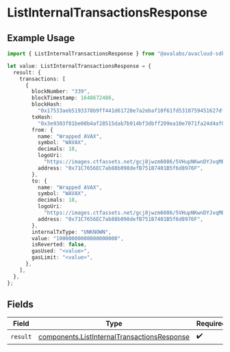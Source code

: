 # ListInternalTransactionsResponse

## Example Usage

```typescript
import { ListInternalTransactionsResponse } from "@avalabs/avacloud-sdk/models/operations";

let value: ListInternalTransactionsResponse = {
  result: {
    transactions: [
      {
        blockNumber: "339",
        blockTimestamp: 1648672486,
        blockHash:
          "0x17533aeb5193378b9ff441d61728e7a2ebaf10f61fd5310759451627dfca2e7c",
        txHash:
          "0x3e9303f81be00b4af28515dab7b914bf3dbff209ea10e7071fa24d4af0a112d4",
        from: {
          name: "Wrapped AVAX",
          symbol: "WAVAX",
          decimals: 18,
          logoUri:
            "https://images.ctfassets.net/gcj8jwzm6086/5VHupNKwnDYJvqMENeV7iJ/fdd6326b7a82c8388e4ee9d4be7062d4/avalanche-avax-logo.svg",
          address: "0x71C7656EC7ab88b098defB751B7401B5f6d8976F",
        },
        to: {
          name: "Wrapped AVAX",
          symbol: "WAVAX",
          decimals: 18,
          logoUri:
            "https://images.ctfassets.net/gcj8jwzm6086/5VHupNKwnDYJvqMENeV7iJ/fdd6326b7a82c8388e4ee9d4be7062d4/avalanche-avax-logo.svg",
          address: "0x71C7656EC7ab88b098defB751B7401B5f6d8976F",
        },
        internalTxType: "UNKNOWN",
        value: "10000000000000000000",
        isReverted: false,
        gasUsed: "<value>",
        gasLimit: "<value>",
      },
    ],
  },
};
```

## Fields

| Field                                                                                                      | Type                                                                                                       | Required                                                                                                   | Description                                                                                                |
| ---------------------------------------------------------------------------------------------------------- | ---------------------------------------------------------------------------------------------------------- | ---------------------------------------------------------------------------------------------------------- | ---------------------------------------------------------------------------------------------------------- |
| `result`                                                                                                   | [components.ListInternalTransactionsResponse](../../models/components/listinternaltransactionsresponse.md) | :heavy_check_mark:                                                                                         | N/A                                                                                                        |
